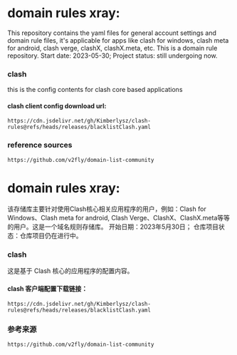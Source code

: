 # domain rules xray:
  This repository contains the yaml files for general account settings and domain rule files, it's applicable for apps like clash for windows, clash meta for android, clash verge, clashX, clashX.meta, etc. This is a domain rule repository.
  Start date: 2023-05-30; 
  Project status: still undergoing now.

  ### clash
  this is the config contents for clash core based applications
  #### clash client config download url: 
    https://cdn.jsdelivr.net/gh/Kimberlysz/clash-rules@refs/heads/releases/blacklistClash.yaml

  ### reference sources
    https://github.com/v2fly/domain-list-community


# domain rules xray:
  该存储库主要针对使用Clash核心相关应用程序的用户，例如：Clash for Windows、Clash meta for android, Clash Verge、ClashX、ClashX.meta等等的用户。这是一个域名规则存储库。
  开始日期：2023年5月30日；
  仓库项目状态：仓库项目仍在进行中。
      
  ### clash
  这是基于 Clash 核心的应用程序的配置内容。
  #### clash 客户端配置下载链接：
    https://cdn.jsdelivr.net/gh/Kimberlysz/clash-rules@refs/heads/releases/blacklistClash.yaml

  ### 参考来源
    https://github.com/v2fly/domain-list-community
